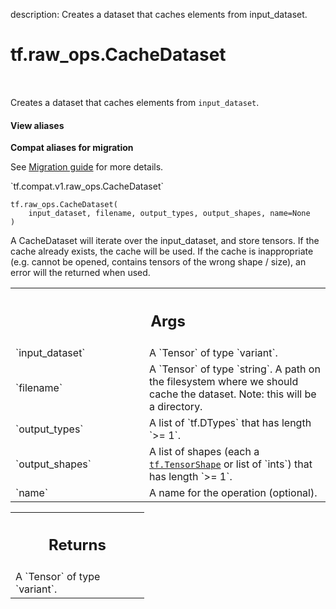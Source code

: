 description: Creates a dataset that caches elements from input_dataset.

<div itemscope itemtype="http://developers.google.com/ReferenceObject">
<meta itemprop="name" content="tf.raw_ops.CacheDataset" />
<meta itemprop="path" content="Stable" />
</div>

# tf.raw_ops.CacheDataset

<!-- Insert buttons and diff -->

<table class="tfo-notebook-buttons tfo-api nocontent" align="left">

</table>



Creates a dataset that caches elements from `input_dataset`.

<section class="expandable">
  <h4 class="showalways">View aliases</h4>
  <p>
<b>Compat aliases for migration</b>
<p>See
<a href="https://www.tensorflow.org/guide/migrate">Migration guide</a> for
more details.</p>
<p>`tf.compat.v1.raw_ops.CacheDataset`</p>
</p>
</section>

<pre class="devsite-click-to-copy prettyprint lang-py tfo-signature-link">
<code>tf.raw_ops.CacheDataset(
    input_dataset, filename, output_types, output_shapes, name=None
)
</code></pre>



<!-- Placeholder for "Used in" -->

A CacheDataset will iterate over the input_dataset, and store tensors. If the
cache already exists, the cache will be used. If the cache is inappropriate
(e.g. cannot be opened, contains tensors of the wrong shape / size), an error
will the returned when used.

<!-- Tabular view -->
 <table class="responsive fixed orange">
<colgroup><col width="214px"><col></colgroup>
<tr><th colspan="2"><h2 class="add-link">Args</h2></th></tr>

<tr>
<td>
`input_dataset`
</td>
<td>
A `Tensor` of type `variant`.
</td>
</tr><tr>
<td>
`filename`
</td>
<td>
A `Tensor` of type `string`.
A path on the filesystem where we should cache the dataset. Note: this
will be a directory.
</td>
</tr><tr>
<td>
`output_types`
</td>
<td>
A list of `tf.DTypes` that has length `>= 1`.
</td>
</tr><tr>
<td>
`output_shapes`
</td>
<td>
A list of shapes (each a <a href="../../tf/TensorShape.md"><code>tf.TensorShape</code></a> or list of `ints`) that has length `>= 1`.
</td>
</tr><tr>
<td>
`name`
</td>
<td>
A name for the operation (optional).
</td>
</tr>
</table>



<!-- Tabular view -->
 <table class="responsive fixed orange">
<colgroup><col width="214px"><col></colgroup>
<tr><th colspan="2"><h2 class="add-link">Returns</h2></th></tr>
<tr class="alt">
<td colspan="2">
A `Tensor` of type `variant`.
</td>
</tr>

</table>

